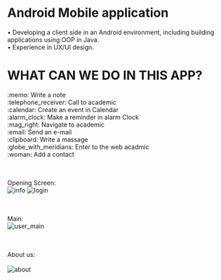 <h1> Android Mobile application </h1>

• Developing a client side in an Android environment, including building applications using OOP in Java. <br>
• Experience in UX/UI design.

<h1>WHAT CAN WE DO IN THIS APP? </h1>
:memo: Write a note <br>
:telephone_receiver: Call to academic <br>
:calendar: Create an event in Calendar <br>
:alarm_clock: Make a reminder in alarm Clock <br>
:mag_right:	 Navigate to academic <br>
:email: Send an e-mail <br>
:clipboard:	Write a massage <br>
:globe_with_meridians: Enter to the web acadmic <br>
:woman:	Add a contact <br><br><br>

Opening Screen: <br>
![info](https://user-images.githubusercontent.com/50196376/58762449-ca59a680-8558-11e9-8a49-f89db5626893.png)
![login](https://user-images.githubusercontent.com/50196376/58762450-cc236a00-8558-11e9-906c-6ba237adae4e.png)

<br><br>
Main: <br>
![user_main](https://user-images.githubusercontent.com/50196376/58762404-75b62b80-8558-11e9-898c-bc71ef86061e.png)

<br><br>
About us: <br> <br>
![about](https://user-images.githubusercontent.com/50196376/58762461-e9583880-8558-11e9-876f-06218f9e7c9c.png)
